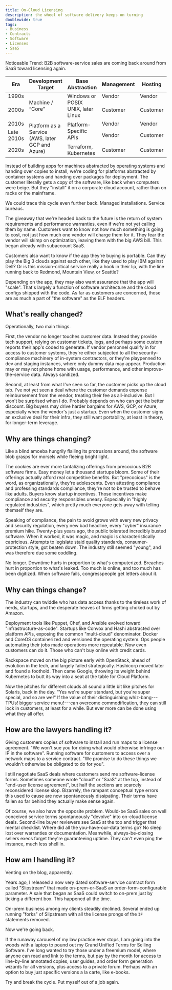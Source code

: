 ```yaml
---
title: On-Cloud Licensing
description: the wheel of software delivery keeps on turning
doublewide: true
tags:
- Business
- Contracts
- Software
- Licenses
- SaaS
---
```


Noticeable Trend: B2B software-service sales are coming back around from SaaS toward licensing again.

<table class=borders>
  <thead>
    <tr>
      <th>Era</th>
      <th>Development Target</th>
      <th>Base Abstraction</th>
      <th>Management</th>
      <th>Hosting</th>
      <th colspan=2>Buzzwords</th>
    </tr>
  </thead>
  <tbody>
    <tr>
      <td>1990s</td>
      <td rowspan=2>Machine / “Core"</td>
      <td rowspan=2>Windows or POSIX UNIX, later Linux</td>
      <td>Vendor</td>
      <td>Vendor</td>
      <td colspan=2><abbr title="Application Service Provider">ASP</abbr></td>
    </tr>
    <tr>
      <td>2000s</td>
      <td>Customer</td>
      <td>Customer</td>
      <td><abbr title="On-Premises Licensing">On-Prem</abbr></td>
      <td rowspan=2>Hybrid SaaS</td>
    </tr>
    <tr>
      <td>2010s</td>
      <td rowspan=3>Platform as a Service (AWS, later GCP and Azure)</td>
      <td rowspan=2>Platform-Specific APIs</td>
      <td>Vendor</td>
      <td>Vendor</td>
      <td><abbr title="Software as a Service">SaaS</abbr></td>
    </tr>
    <tr>
      <td>Late 2010s</td>
      <td>Vendor</td>
      <td>Customer</td>
      <td colspan=2>Subaccount SaaS</td>
    </tr>
    <tr>
      <td>2020s</td>
      <td>Terraform, Kubernetes</td>
      <td>Customer</td>
      <td>Customer</td>
      <td colspan=2>On-Cloud</td>
    </tr>
  </tbody>
</table>

Instead of building apps for machines abstracted by operating systems and handing over copies to install, we're coding for platforms abstracted by container systems and handing over packages for deployment.  The customer literally gets a copy of the software, like back when computers were beige.  But they "install" it on a corporate cloud account, rather than on racks or the mainframe.

We could trace this cycle even further back.  Managed installations.  Service bureaus.

The giveaway that we're headed back to the future is the return of system requirements and performance warranties, even if we're not yet calling them by name.  Customers want to know not how much something is going to cost, not just how much one vendor will charge them for it.  They fear the vendor will skimp on optimization, leaving them with the big AWS bill.  This began already with subaccount SaaS.

Customers also want to know if the app they're buying is portable.  Can they play the Big 3 clouds against each other, like they used to play IBM against Dell?  Or is this mission-critical service really a hook in their lip, with the line running back to Redmond, Mountain View, or Seattle?

Depending on the app, they may also want assurance that the app will "scale".  That's largely a function of software architecture and the cloud configs shipped with the code.  As far as customers are concerned, those are as much a part of "the software" as the ELF headers.

## What's really changed?

Operationally, two main things.

First, the vendor no longer touches customer data.  Instead they provide tech support, relying on customer tickets, logs, and perhaps some custom reports their app's coded to generate.  If vendor personnel qualify in for access to customer systems, they're either subjected to all the security-compliance machinery of in-system contractors, or they're playpenned to dev and staging instances, where only dummy data may appear.  Production may or may not phone home with usage, performance, and other improve-the-service data.  Always sanitized.

Second, at least from what I've seen so far, the customer picks up the cloud tab.  I've not yet seen a deal where the customer demands expense reimbursement from the vendor, treating their fee as all-inclusive.  But I won't be surprised when I do.  Probably depends on who can get the better discount.  Big buyers may drive harder bargains for AWS, GCP, or Azure, especially when the vendor's just a startup.  Even when the customer signs an exclusive deal for their infra, they still want portability, at least in theory, for longer-term leverage.

## Why are things changing?

Like a blind amoeba hungrily flailing its protrusions around, the software blob grasps for morsels while fleeing bright light.

The cookies are ever more tantalizing offerings from precocious B2B software firms.  Easy money let a thousand startups bloom.  Some of their offerings actually afford real competitive benefits.  But "precocious" is the word, as organizationally, they're adolescents.  Even attesting compliance and professing standards compliance, they're not to be trusted to behave like adults.  Buyers know startup incentives.  Those incentives make compliance and security responsibles uneasy.  Especially in "highly regulated industries", which pretty much everyone gets away with telling themself they are.

Speaking of compliance, the pain to avoid grows with every new privacy and security regulation, every new bad headline, every "cyber" insurance premium hike.  Twenty-plus years ago, the public tolerated incredibly busted software.  When it worked, it was magic, and magic is characteristically capricious.  Attempts to legislate staid quality standards, consumer-protection style, got beaten down.  The industry still seemed "young", and was therefore due some coddling.

No longer.  Downtime hurts in proportion to what's computerized.  Breaches hurt in proportion to what's leaked.  Too much is online, and too much has been digitized.  When software fails, congresspeople get letters about it.

## Why can things change?

The industry can twiddle who has data access thanks to the tireless work of nerds, startups, and the desperate heaves of firms getting choked out by Amazon.

Deployment tools like Puppet, Chef, and Ansible evolved toward "infrastructure-as-code".  Startups like Convox and Hashi abstracted over platform APIs, exposing the common "multi-cloud" denominator.  Docker and CoreOS containerized and versioned the operating system.  Ops people automating their jobs made operations more repeatable.  Now even customers can do it.  Those who can't buy online with credit cards.

Rackspace moved on the big picture early with OpenStack, ahead of evolution in the tech, and largely failed strategically.  Hashicorp moved later and found a foothold.  Then came Google, throwing its weight behind Kubernetes to butt its way into a seat at the table for Cloud Platform.

Now the pitches for different clouds all sound a little bit like pitches for Solaris, back in the day.  "Yes we're super standard, but you're super special, and so are we!"  If the value of their distinguishing whiz-bang---TPUs! bigger service menu!---can overcome commodification, they can still lock in customers, at least for a while.  But ever more can be done using what they all offer.

## How are the lawyers handling it?

Giving customers copies of software to install and run maps to a license agreement.  "We won't sue you for doing what would otherwise infringe our IP in the software".  Running software for customers to access over a network maps to a service contract.  "We promise to do these things we wouldn't otherwise be obligated to do for you".

I still negotiate SaaS deals where customers send me software-license forms.  Sometimes someone wrote "cloud" or "SaaS" at the top, instead of "end-user license agreement", but half the sections are scarcely reconsidered license slop.  Bizarrely, the rampant conceptual type errors this used to cause are now spontaneously dissipating.  Their terms have fallen so far behind they actually make sense again.

Of course, we also have the opposite problem.  Would-be SaaS sales on well conceived service terms spontaneously "devolve" into on-cloud license deals.  Second-line buyer reviewers see SaaS at the top and trigger that mental checklist.  Where did all the you-have-our-data terms go?  No sleep lost over warranties or documentation.  Meanwhile, always-be-closing sellers execs forget they're guaranteeing uptime.  They can't even ping the instance, much less shell in.

## How am I handling it?

Venting on the blog, apparently.

Years ago, I released a now very dated software-service contract form called "Slipstream" that made on-prem-or-SaaS an order-form-configurable parameter.  A sale that began as SaaS could switch to on-prem just by ticking a different box.  This happened all the time.

On-prem business among my clients steadily declined.  Several ended up running "forks" of Slipstream with all the license prongs of the `IF` statements removed.

Now we're going back.

If the runaway carousel of my law practice ever stops, I am going into the woods with a laptop to pound out my Grand Unified Terms for Selling Software.  I've long wanted to try those under a freemium model, where anyone can read and link to the terms, but pay by the month for access to line-by-line annotated copies, user guides, and order form generation wizards for all versions, plus access to a private forum.  Perhaps with an option to buy just specific versions a la carte, like e-books.

Try and break the cycle.  Put myself out of a job again.
